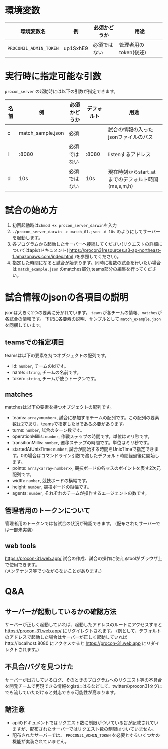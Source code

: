 # 環境変数
|環境変数名|例|必須かどうか|用途|
|----------|----------|--------|---------|
|`PROCON31_ADMIN_TOKEN` | up1SxhE9|必須ではない|管理者用のtoken(後述)|

#  実行時に指定可能な引数
`procon_server` の起動時には以下の引数が指定できます。

|名前|例|必須かどうか|デフォルト|用途|
|----------|----------|--------|--------|---------|
|c | match_sample.json|必須||試合の情報の入ったjsonファイルのパス|
|l | :8080|必須ではない|:8080|listenするアドレス|
|d | 10s|必須ではない|10s|現在時刻からstart_atまでのデフォルト時間(ms,s,m,h)|

# 試合の始め方
1. 初回起動時は`chmod +x procon_server_darwin`を入力
1. `./procon_server_darwin -c match_01.json -d 10s` のようにしてサーバーを起動します。  
1. 各プログラムから起動したサーバーへ接続してください(リクエストの詳細についてはapiのドキュメント( https://procon31resources.s3-ap-northeast-1.amazonaws.com/index.html )を参照してください)。
1. 指定した時間になると試合が始まります。同時に複数の試合を行いたい場合は `match_example.json` のmatches部分,teams部分の編集を行ってください。


# 試合情報のjsonの各項目の説明
jsonは大きく2つの要素に分かれています。
`teams`が各チームの情報、`matches`が各試合の情報です。
下記に各要素の説明、サンプルとして `match_example.json` を同梱しています。


## teamsでの指定項目
teamsは以下の要素を持つオブジェクトの配列です。
- id: `number`,  チームのidです。
- name: `string`,  チームの名前です。
- token: `string`, チームが使うトークンです。

## matches
matchesは以下の要素を持つオブジェクトの配列です。
- teams: `array<number>`, 試合に参加するチームの配列です。この配列の要素数は2であり、teamsで指定したidである必要があります。
- turns: `number`, 試合のターン数です。
- operationMillis: `number`,  作戦ステップの時間です。単位はミリ秒です。
- transitionMillis: `number`, 遷移ステップの時間です。単位はミリ秒です。
- startedAtUnixTime: `number`, 試合が開始する時間をUnixTimeで指定できます。0の場合はコマンドライン引数で渡したデフォルト時間経過後に開始します。
- points: `array<array<number>>`, 競技ボードの各マスのポイントを表す2次元配列です。
- width: `number`, 競技ボードの横幅です。
- height: `number`, 競技ボードの縦幅です。
- agents: `number`, それぞれのチームが操作するエージェントの数です。

## 管理者用のトークンについて
管理者用のトークンでは各試合の状況が確認できます。
(配布されたサーバーでは一部未実装)

## web tools
https://procon-31.web.app/
試合の作成、試合の操作に使えるtoolがブラウザ上で使用できます。  
(メンテナンス等でつながらないことがあります。)

# Q&A
## サーバーが起動しているかの確認方法
サーバーが正しく起動していれば、起動したアドレスのルートにアクセスすると https://procon-31.web.app/ にリダイレクトされます。
(例として、デフォルトのアドレスで起動した場合はサーバーが正しく起動していれば http://localhost:8080 にアクセスすると https://procon-31.web.app にリダイレクトされます。)

## 不具合/バグを見つけた
サーバーが出力しているログ、そのときのプログラムへのリクエスト等の不具合を開発チームで再現できる情報をgistにはるなどして、twitterのprocon31タグにでも流していただけると対応できる可能性が高まります。


## 諸注意
- apiのドキュメントではリクエスト数に制限がついている旨が記載されていますが、配布されたサーバーではリクエスト数の制限はついていません。
- 配布されたサーバーでは、 `PROCON31_ADMIN_TOKEN` を必要とするいくつかの機能が実装されていません。
